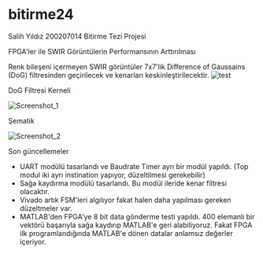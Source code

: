 # bitirme24
Salih Yıldız 200207014 Bitirme Tezi Projesi

FPGA'ler ile SWIR Görüntülerin Performansının Arttırılması

Renk bileşeni içermeyen SWIR görüntüler 7x7'lik Difference of Gaussains (DoG) filtresinden geçirilecek ve kenarları keskinleştirilecektir.
![test](https://github.com/samed12pqr/bitirme24/assets/165570990/511f0850-5ded-4898-b8b7-7e02d10b60d3)

DoG Filtresi Kerneli

![Screenshot_1](https://github.com/samed12pqr/bitirme24/assets/165570990/0e3047f6-90c5-4ef9-90e0-4ab5001d5516)

Şematik

![Screenshot_2](https://github.com/samed12pqr/bitirme24/assets/165570990/d63133e1-e00b-4279-896a-f5cbaca97ed5)

Son güncellemeler

- UART modülü tasarlandı ve Baudrate Timer ayrı bir modül yapıldı. (Top modul iki ayrı instination yapıyor, düzeltilmesi gerekebilir)
- Sağa kaydırma modülü tasarlandı. Bu modül ileride kenar filtresi olacaktır.
- Vivado artık FSM'leri algılıyor fakat halen daha yapılması gereken düzeltmeler var.
- MATLAB'den FPGA'ye 8 bit data gönderme testi yapıldı. 400 elemanlı bir vektörü başarıyla sağa kaydırıp MATLAB'e geri alabiliyoruz. Fakat FPGA ilk programlandığında MATLAB'e dönen datalar anlamsız değerler içeriyor.
